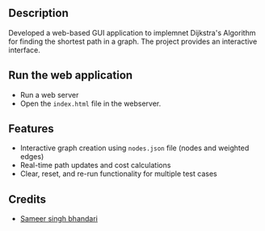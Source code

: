 ## Description
Developed a web-based GUI application to implemnet Dijkstra's Algorithm for finding the shortest path in a graph. The project provides an interactive interface. 

## Run the web application
- Run a web server
- Open the `index.html` file in the webserver. 

## Features
- Interactive graph creation using `nodes.json` file (nodes and weighted edges)
- Real-time path updates and cost calculations
- Clear, reset, and re-run functionality for multiple test cases

## Credits
- [Sameer singh bhandari](https://github.com/xtrimDev)
